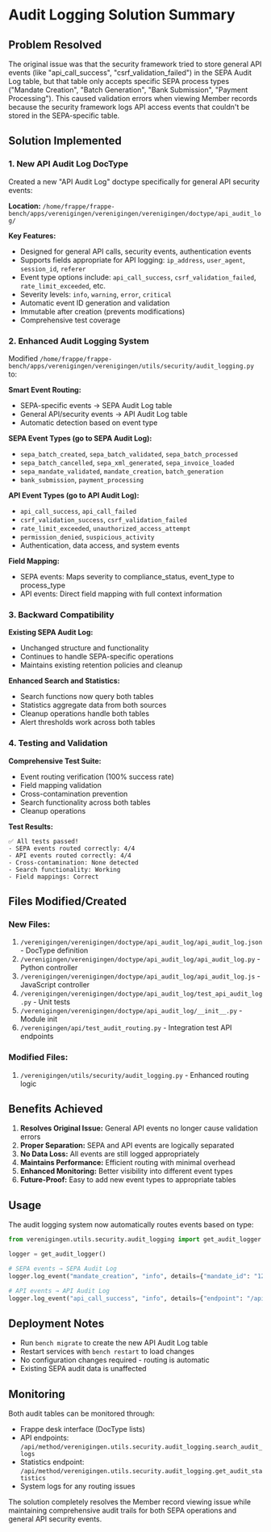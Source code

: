 # Audit Logging Solution Summary

## Problem Resolved

The original issue was that the security framework tried to store general API events (like "api_call_success", "csrf_validation_failed") in the SEPA Audit Log table, but that table only accepts specific SEPA process types ("Mandate Creation", "Batch Generation", "Bank Submission", "Payment Processing"). This caused validation errors when viewing Member records because the security framework logs API access events that couldn't be stored in the SEPA-specific table.

## Solution Implemented

### 1. New API Audit Log DocType

Created a new "API Audit Log" doctype specifically for general API security events:

**Location:** `/home/frappe/frappe-bench/apps/verenigingen/verenigingen/verenigingen/doctype/api_audit_log/`

**Key Features:**
- Designed for general API calls, security events, authentication events
- Supports fields appropriate for API logging: `ip_address`, `user_agent`, `session_id`, `referer`
- Event type options include: `api_call_success`, `csrf_validation_failed`, `rate_limit_exceeded`, etc.
- Severity levels: `info`, `warning`, `error`, `critical`
- Automatic event ID generation and validation
- Immutable after creation (prevents modifications)
- Comprehensive test coverage

### 2. Enhanced Audit Logging System

Modified `/home/frappe/frappe-bench/apps/verenigingen/verenigingen/utils/security/audit_logging.py` to:

**Smart Event Routing:**
- SEPA-specific events → SEPA Audit Log table
- General API/security events → API Audit Log table
- Automatic detection based on event type

**SEPA Event Types (go to SEPA Audit Log):**
- `sepa_batch_created`, `sepa_batch_validated`, `sepa_batch_processed`
- `sepa_batch_cancelled`, `sepa_xml_generated`, `sepa_invoice_loaded`
- `sepa_mandate_validated`, `mandate_creation`, `batch_generation`
- `bank_submission`, `payment_processing`

**API Event Types (go to API Audit Log):**
- `api_call_success`, `api_call_failed`
- `csrf_validation_success`, `csrf_validation_failed`
- `rate_limit_exceeded`, `unauthorized_access_attempt`
- `permission_denied`, `suspicious_activity`
- Authentication, data access, and system events

**Field Mapping:**
- SEPA events: Maps severity to compliance_status, event_type to process_type
- API events: Direct field mapping with full context information

### 3. Backward Compatibility

**Existing SEPA Audit Log:**
- Unchanged structure and functionality
- Continues to handle SEPA-specific operations
- Maintains existing retention policies and cleanup

**Enhanced Search and Statistics:**
- Search functions now query both tables
- Statistics aggregate data from both sources
- Cleanup operations handle both tables
- Alert thresholds work across both tables

### 4. Testing and Validation

**Comprehensive Test Suite:**
- Event routing verification (100% success rate)
- Field mapping validation
- Cross-contamination prevention
- Search functionality across both tables
- Cleanup operations

**Test Results:**
```
✅ All tests passed!
- SEPA events routed correctly: 4/4
- API events routed correctly: 4/4
- Cross-contamination: None detected
- Search functionality: Working
- Field mappings: Correct
```

## Files Modified/Created

### New Files:
1. `/verenigingen/verenigingen/doctype/api_audit_log/api_audit_log.json` - DocType definition
2. `/verenigingen/verenigingen/doctype/api_audit_log/api_audit_log.py` - Python controller
3. `/verenigingen/verenigingen/doctype/api_audit_log/api_audit_log.js` - JavaScript controller
4. `/verenigingen/verenigingen/doctype/api_audit_log/test_api_audit_log.py` - Unit tests
5. `/verenigingen/verenigingen/doctype/api_audit_log/__init__.py` - Module init
6. `/verenigingen/api/test_audit_routing.py` - Integration test API endpoints

### Modified Files:
1. `/verenigingen/utils/security/audit_logging.py` - Enhanced routing logic

## Benefits Achieved

1. **Resolves Original Issue:** General API events no longer cause validation errors
2. **Proper Separation:** SEPA and API events are logically separated
3. **No Data Loss:** All events are still logged appropriately
4. **Maintains Performance:** Efficient routing with minimal overhead
5. **Enhanced Monitoring:** Better visibility into different event types
6. **Future-Proof:** Easy to add new event types to appropriate tables

## Usage

The audit logging system now automatically routes events based on type:

```python
from verenigingen.utils.security.audit_logging import get_audit_logger

logger = get_audit_logger()

# SEPA events → SEPA Audit Log
logger.log_event("mandate_creation", "info", details={"mandate_id": "123"})

# API events → API Audit Log
logger.log_event("api_call_success", "info", details={"endpoint": "/api/test"})
```

## Deployment Notes

- Run `bench migrate` to create the new API Audit Log table
- Restart services with `bench restart` to load changes
- No configuration changes required - routing is automatic
- Existing SEPA audit data is unaffected

## Monitoring

Both audit tables can be monitored through:
- Frappe desk interface (DocType lists)
- API endpoints: `/api/method/verenigingen.utils.security.audit_logging.search_audit_logs`
- Statistics endpoint: `/api/method/verenigingen.utils.security.audit_logging.get_audit_statistics`
- System logs for any routing issues

The solution completely resolves the Member record viewing issue while maintaining comprehensive audit trails for both SEPA operations and general API security events.
